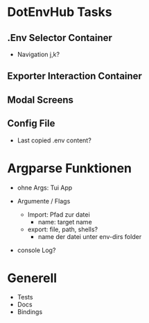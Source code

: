 # DotEnvHub Tasks


## .Env Selector Container
- Navigation j,k?
## Exporter Interaction Container

## Modal Screens

## Config File
- Last copied .env content?

# Argparse Funktionen
- ohne Args: Tui App

- Argumente / Flags
  - Import: Pfad zur datei
    - name: target name
  - export: file, path, shells?
    - name der datei unter env-dirs folder

+ console Log?

# Generell
- Tests
- Docs
- Bindings

